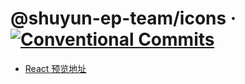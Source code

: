 # @shuyun-ep-team/icons &middot; [![Conventional Commits](https://img.shields.io/npm/v/@shuyun-ep-team/icons.svg)](https://www.npmjs.com/package/@shuyun-ep-team/icons)

+ [React 预览地址](https://shuyunff2e.github.io/shuyun-ep-icons/react/)
